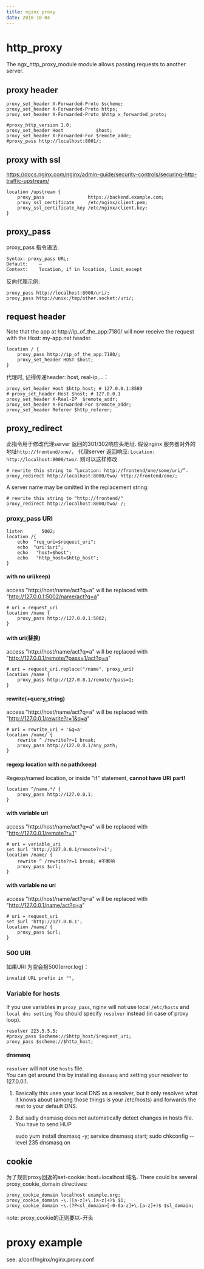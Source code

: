 ```yaml
---
title: nginx proxy
date: 2018-10-04
---
```

# http_proxy
The ngx_http_proxy_module module allows passing requests to another server.

## proxy header

    proxy_set_header X-Forwarded-Proto $scheme;
    proxy_set_header X-Forwarded-Proto https;
    proxy_set_header X-Forwarded-Proto $http_x_forwarded_proto;

    #proxy_http_version 1.0;
    proxy_set_header Host            $host;
    proxy_set_header X-Forwarded-For $remote_addr;
    #proxy_pass http://localhost:8001/;

## proxy with ssl
https://docs.nginx.com/nginx/admin-guide/security-controls/securing-http-traffic-upstream/

    location /upstream {
        proxy_pass                https://backend.example.com;
        proxy_ssl_certificate     /etc/nginx/client.pem;
        proxy_ssl_certificate_key /etc/nginx/client.key;
    }

## proxy_pass
proxy_pass 指令语法:

	Syntax:	proxy_pass URL;
	Default:	—
	Context:	location, if in location, limit_except

反向代理示例:

	proxy_pass http://localhost:8000/uri/;
	proxy_pass http://unix:/tmp/other.socket:/uri/;

## request header
Note that the app at http://ip_of_the_app:7180/ will now receive the request with the Host: my-app.net header.

    location / { 
        proxy_pass http://ip_of_the_app:7180/; 
        proxy_set_header HOST $host;
    }

代理时, 记得传递header: host, real-ip,...：

	proxy_set_header Host $http_host; # 127.0.0.1:8589
	# proxy_set_header Host $host; # 127.0.0.1
	proxy_set_header X-Real-IP  $remote_addr;
	proxy_set_header X-Forwarded-For $remote_addr;
    proxy_set_header Referer $http_referer;

## proxy_redirect
此指令用于修改代理server 返回的301/302响应头地址. 
假设nginx 服务器对外的地址`http://frontend/one/`， 
代理server 返回响应: `Location: http://localhost:8000/two/`. 则可以这样修改

    # rewrite this string to “Location: http://frontend/one/some/uri/”.
    proxy_redirect http://localhost:8000/two/ http://frontend/one/;

A server name may be omitted in the replacement string:

    # rewrite this string to "http://frontend/"
    proxy_redirect http://localhost:8000/two/ /;

### proxy_pass URI
    listen       5002;
    location /{
        echo  "req_uri=$request_uri";
        echo  "uri:$uri"; 
        echo   "host=$host";
        echo   "http_host=$http_host";
    }

#### with no uri(keep)
access "http://host/name/act?q=a" will be replaced with "http://127.0.0.1:5002/name/act?q=a"

    # uri = request_uri 
	location /name {
		proxy_pass http://127.0.0.1:5002;    
    }

#### with uri(替换)
access "http://host/name/act?q=a" will be replaced with "http://127.0.0.1/remote/?pass=1/act?q=a"

    # uri = request_uri.replace("/name", proxy_uri)
	location /name {
		proxy_pass http://127.0.0.1/remote/?pass=1;    
    }

#### rewrite(+query_string)
access "http://host/name/act?q=a" will be replaced with "http://127.0.0.1/rewrite?r=1&q=a"

    # uri = rewrite_uri + '&q=a'
	location /name/ {
        rewrite ^ /rewrite?r=1 break;
		proxy_pass http://127.0.0.1/any_path;    
	}

#### regexp location with no path(keep)
Regexp/named location, or inside "if" statement, **cannot have URI part!**

	location ^/name.*/ {
        proxy_pass http://127.0.0.1;
	}

#### with variable uri
access "http://host/name/act?q=a" will be replaced with "http://127.0.0.1/remote?r=1"

    # uri = variable_uri
    set $url 'http://127.0.0.1/remote?r=1';
	location /name/ {
        rewrite ^ /rewrite?r=1 break; #不影响
		proxy_pass $url;
	}

#### with variable no uri
access "http://host/name/act?q=a" will be replaced with "http://127.0.0.1/name/act?q=a"

    # uri = request_uri
    set $url 'http://127.0.0.1';
	location /name/ {
		proxy_pass $url;
	}

### 500 URI
如果URI 为空会报500(error.log)：

    invalid URL prefix in "",

### Variable for hosts
If you use variables in `proxy_pass`, nginx will not use local `/etc/hosts` and `local dns setting`
You should specify `resolver` instead (in case of proxy loop).

	resolver 223.5.5.5;
	#proxy_pass $scheme://$http_host/$request_uri;
	proxy_pass $scheme://$http_host;

#### dnsmasq
`resolver` will not use `hosts` file.  
You can get around this by installing `dnsmasq` and setting your resolver to 127.0.0.1.
1. Basically this uses your local DNS as a resolver, but it only resolves what it knows about (among those things is your /etc/hosts) and forwards the rest to your default DNS.

2. But sadly dnsmasq does not automatically detect changes in hosts file. You have to send HUP

	sudo yum install dnsmasq -y;
	service dnsmasq start;
	sudo chkconfig --level 235 dnsmasq on

## cookie
为了规则proxy回返的set-cookie: host=localhost 域名.
There could be several proxy_cookie_domain directives:

    proxy_cookie_domain localhost example.org;
    proxy_cookie_domain ~\.([a-z]+\.[a-z]+)$ $1;
    proxy_cookie_domain ~\.(?P<sl_domain>[-0-9a-z]+\.[a-z]+)$ $sl_domain;

note: proxy_cookie的正则要以`~`开头


# proxy example
see: a/conf/nginx/nginx.proxy.conf